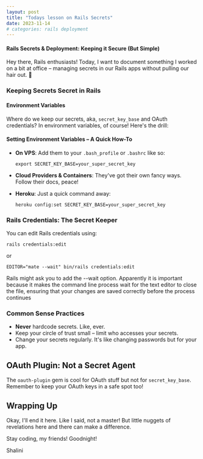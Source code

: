 ```yaml
---
layout: post
title: "Todays lesson on Rails Secrets"
date: 2023-11-14
# categories: rails deployment
---
```


#### Rails Secrets & Deployment: Keeping it Secure (But Simple)

Hey there, Rails enthusiasts! Today, I want to document something I worked on a bit at office – managing secrets in our Rails apps without pulling our hair out. 🚀

### Keeping Secrets Secret in Rails

#### Environment Variables

Where do we keep our secrets, aka, `secret_key_base` and OAuth credentials? In environment variables, of course! Here's the drill:

#### Setting Environment Variables – A Quick How-To

- **On VPS**: Add them to your `.bash_profile` or `.bashrc` like so:
  ```
  export SECRET_KEY_BASE=your_super_secret_key
  ```


- **Cloud Providers & Containers**: They've got their own fancy ways. Follow their docs, peace!

- **Heroku**: Just a quick command away:

  ```
  heroku config:set SECRET_KEY_BASE=your_super_secret_key
  ```


### Rails Credentials: The Secret Keeper

You can edit Rails credentials using:
```
rails credentials:edit
```

or 

```
EDITOR="mate --wait" bin/rails credentials:edit
```

Rails might ask you to add the --wait option. Apparently it is important because it makes the command line process wait for the text editor to close the file, ensuring that your changes are saved correctly before the process continues

### Common Sense Practices

- **Never** hardcode secrets. Like, ever.
- Keep your circle of trust small – limit who accesses your secrets.
- Change your secrets regularly. It's like changing passwords but for your app.

## OAuth Plugin: Not a Secret Agent

The `oauth-plugin` gem is cool for OAuth stuff but not for `secret_key_base`. Remember to keep your OAuth keys in a safe spot too!

## Wrapping Up

Okay, I'll end it here. Like I said, not a master! But little nuggets of revelations here and there can make a difference. 

Stay coding, my friends! Goodnight!

Shalini
